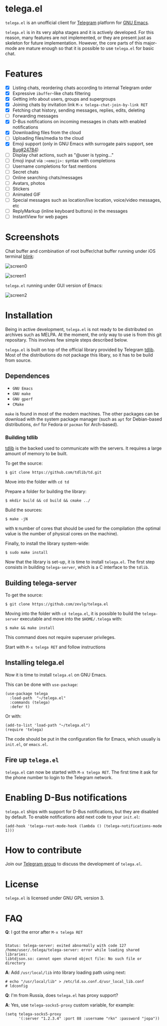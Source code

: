 # telega.el

`telega.el` is an unofficial client for
[Telegram](https://telegram.org "Telegram") platform for [GNU
Emacs](https://gnu.org/emacs "GNU Emacs").

`telega.el` is in its very alpha stages and it is actively
developed. For this reason, many features are not implemented, or they
are present just as skeleton for future implementation. However, the
core parts of this major-mode are mature enough so that it is possible
to use `telega.el` for basic chat.

# Features

- [x] Listing chats, reordering chats according to internal Telegram
      order
- [x] Expressive `ibuffer`-like chats filtering
- [x] Getting info about users, groups and supergroups
- [x] Joining chats by invitation link `M-x telega-chat-join-by-link RET`
- [x] Fetching chat history, sending messages, replies, edits, deleting
- [ ] Forwarding messages
- [x] D-Bus notifications on incoming messages in chats with enabled
      notifications
- [x] Downloading files from the cloud
- [ ] Uploading files/media to the cloud
- [x] Emoji support (only in GNU Emacs with surrogate pairs support,
      see [Bug#24784](https://debbugs.gnu.org/cgi/bugreport.cgi?bug=24784))
- [ ] Display chat actions, such as "@user is typing..."
- [ ] Emoji input via `:<emoji>:` syntax with completions
- [ ] Username completions for fast mentions
- [ ] Secret chats
- [ ] Online searching chats/messages
- [ ] Avatars, photos
- [ ] Stickers
- [ ] Animated GIF
- [ ] Special messages such as location/live location, voice/video
      messages, etc
- [ ] ReplyMarkup (inline keyboard buttons) in the messages
- [ ] InstantView for web pages 

# Screenshots

Chat buffer and combination of root buffer/chat buffer running under
iOS terminal [blink](https://github.com/blinksh/blink "blink"):

![screen0](https://zevlg.github.io/telega/screen0.png)

![screen1](https://zevlg.github.io/telega/screen1.png)

`telega.el` running under GUI version of Emacs:

![screen2](https://zevlg.github.io/telega/screen2.png)

# Installation

Being in active development, `telega.el` is not ready to be
distributed on archives such as MELPA. At the moment, the only way to
use is from this git repositary. This involves few simple steps
described below.

`telega.el` is built on top of the official library provided by
Telegram [tdlib](https://core.telegram.org/tdlib "tdlib"). Most of the
distributions do not package this libary, so it has to be build from
source.

## Dependences

   * `GNU Emacs` 
   * `GNU make`
   * `GNU gperf`
   * `CMake`

`make` is found in most of the modern machines. The other packages can
be download with the system package manager (such as `apt` for
Debian-based distributions, `dnf` for Fedora or `pacman` for
Arch-based).

### Building tdlib

[tdlib](https://core.telegram.org/tdlib "tdlib") is the backed used to
communicate with the servers. It requires a large amount of memory to
be built.

To get the source:
```console
$ git clone https://github.com/tdlib/td.git
```

Move into the folder with `cd td`

Prepare a folder for building the library:
```console
$ mkdir build && cd build && cmake ../
```

Build the sources:
```console
$ make -jN
```

with `N` number of cores that should be used for the compilation (the optimal
value is the number of physical cores on the machine).

Finally, to install the library system-wide:
```console
$ sudo make install
```

Now that the library is set-up, it is time to install `telega.el`. The
first step consists in building `telega-server`, which is a C
interface to the `tdlib`.

## Building telega-server

To get the source:

```console
$ git clone https://github.com/zevlg/telega.el
```

Moving into the folder with `cd telega.el`, it is possible to build
the `telega-server` executable and move into the `$HOME/.telega` with:

```console
$ make && make install
```

This command does not require superuser privileges.

Start with `M-x telega RET` and follow instructions

## Installing telega.el

Now it is time to install `telega.el` on GNU Emacs. 

This can be done with `use-package`:

```elisp
(use-package telega
  :load-path  "~/telega.el"
  :commands (telega)
  :defer t)
```

Or with:
```elisp
(add-to-list 'load-path "~/telega.el")
(require 'telega)
```

The code should be put in the configuration file for Emacs, which
usually is `init.el`, or `emacs.el`.

## Fire up `telega.el`

`telega.el` can now be started with `M-x telega RET`. The first time
it ask for the phone number to login to the Telegram network.

# Enabling D-Bus notifications

`telega.el` ships with support for D-Bus notifications, but they are disabled by default.  To enable notifications add next code to your `init.el`:

```elisp
(add-hook 'telega-root-mode-hook (lambda () (telega-notifications-mode 1)))
```

# How to contribute

Join our [Telegram group](https://t.me/emacs_telega "Telegram group")
to discuss the development of `telega.el`.

# License

`telega.el` is licensed under GNU GPL version 3.

# FAQ

**Q**: I got the error after `M-x telega RET`

```console

Status: telega-server: exited abnormally with code 127
/home/user/.telega/telega-server: error while loading shared libraries:
libtdjson.so: cannot open shared object file: No such file or directory
```

**A**: Add `/usr/local/lib` into library loading path using next:

```console
# echo "/usr/local/lib" > /etc/ld.so.conf.d/usr_local_lib.conf
# ldconfig
```

**Q**: I'm from Russia, does `telega.el` has proxy support?

**A**: Yes, use `telega-socks5-proxy` custom variable, for example:

```elisp
(setq telega-socks5-proxy
      '(:server "1.2.3.4" :port 88 :username "rkn" :password "jopa"))
```
